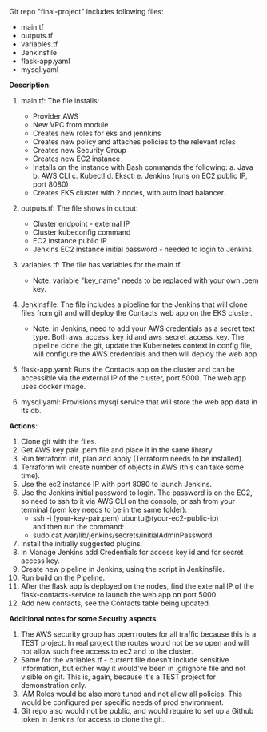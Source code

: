 Git repo "final-project" includes following files: 
  * main.tf
  * outputs.tf
  * variables.tf
  * Jenkinsfile
  * flask-app.yaml
  * mysql.yaml

**Description**: 
1. main.tf:
   The file installs:
     * Provider AWS
     * New VPC from module
     * Creates new roles for eks and jennkins
     * Creates new policy and attaches policies to the relevant roles
     * Creates new Security Group
     * Creates new EC2 instance
     * Installs on the instance with Bash commands the following:
         a. Java
         b. AWS CLI
         c. Kubectl
         d. Eksctl
         e. Jenkins (runs on EC2 public IP, port 8080)
     * Creates EKS cluster with 2 nodes, with auto load balancer. 

2. outputs.tf:
   The file shows in output:
     * Cluster endpoint - external IP
     * Cluster kubeconfig command
     * EC2 instance public IP
     * Jenkins EC2 instance initial password - needed to login to Jenkins.  

3. variables.tf:
   The file has variables for the main.tf
     * Note: variable "key_name" needs to be replaced with your own .pem key.
  
4. Jenkinsfile:
   The file includes a pipeline for the Jenkins that will clone files from git and will deploy the Contacts web app on the EKS cluster.
     * Note: in Jenkins, need to add your AWS credentials as a secret text type. Both aws_access_key_id and aws_secret_access_key.
   The pipeline clone the git, update the Kubernetes context in config file, will configure the AWS credentials and then will deploy the web app.

5. flask-app.yaml:
   Runs the Contacts app on the cluster and can be accessible via the external IP of the cluster, port 5000.
   The web app uses docker image.  

7. mysql.yaml:
   Provisions mysql service that will store the web app data in its db.

**Actions**: 

1. Clone git with the files.
2. Get AWS key pair .pem file and place it in the same library.
3. Run terraform init, plan and apply (Terraform needs to be installed). 
4. Terraform will create number of objects in AWS (this can take some time). 
5. Use the ec2 instance IP with port 8080 to launch Jenkins.
6. Use the Jenkins initial password to login. The password is on the EC2, so need to ssh to it via AWS CLI on the console, or ssh from your terminal (pem key needs to be in the same folder):
   * ssh -i (your-key-pair.pem) ubuntu@(your-ec2-public-ip) <br>
      and then run the command: 
   * sudo cat /var/lib/jenkins/secrets/initialAdminPassword
8. Install the initially suggested plugins.
9. In Manage Jenkins add Credentials for access key id and for secret access key.
10. Create new pipeline in Jenkins, using the script in Jenkinsfile.
11. Run build on the Pipeline.
12. After the flask app is deployed on the nodes, find the external IP of the flask-contacts-service to launch the web app on port 5000.
13. Add new contacts, see the Contacts table being updated.


**Additional notes for some Security aspects**

1. The AWS security group has open routes for all traffic because this is a TEST project. In real project the routes would not be so open and will not allow such free access to ec2 and to the cluster.
2. Same for the variables.tf - current file doesn't include sensitive information, but either way it would've been in .gitignore file and not visible on git. This is, again, because it's a TEST project for demonstration only.
3. IAM Roles would be also more tuned and not allow all policies. This would be configured per specific needs of prod environment.
4. Git repo also would not be public, and would require to set up a Github token in Jenkins for access to clone the git.  
  
   


   
